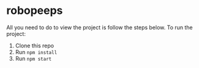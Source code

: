 # robopeeps
All you need to do to view the project is follow the steps below.
To run the project:

1. Clone this repo
2. Run `npm install`
3. Run `npm start`
